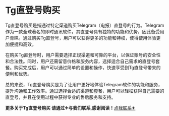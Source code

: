# Tg直登号购买

Tg直登号购买是指通过特定渠道购买Telegram（电报）直登号的行为。Telegram作为一款全球著名的即时通讯软件，其直登号具有独特的功能和优势，因此备受用户青睐。通过购买Tg直登号，用户可以获得更多的功能和特权，使得使用体验更加便捷和高效。

在购买Tg直登号时，用户需要选择正规渠道和可靠的平台，以保证账号的安全性和合法性。同时，用户还需留意价格和服务内容，选择适合自己需求的直登号套餐。购买完成后，用户可以通过简单的设置和操作，快速享受到Tg直登号带来的便利和优势。

总的来说，Tg直登号购买是为了让用户更好地体验Telegram软件的功能和服务，提升沟通和工作效率。通过选择合适的渠道和套餐，用户可以轻松获得自己需要的直登号，并且在使用过程中获得专业的售后服务和支持。

**更多关于Tg直登号购买 请通过✈与我们联系,感谢阅读！**[点我联系✈](https://www.G208.com)